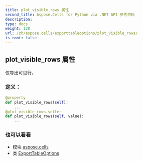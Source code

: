 ```yaml
---
title: plot_visible_rows 属性
second_title: Aspose.Cells for Python via .NET API 参考资料
description:
type: docs
weight: 120
url: /zh/aspose.cells/exporttableoptions/plot_visible_rows/
is_root: false
---
```

## plot_visible_rows 属性

仅导出可见行。
### 定义：
```python
@property
def plot_visible_rows(self):
    ...
@plot_visible_rows.setter
def plot_visible_rows(self, value):
    ...
```

### 也可以看看
* 模块 [aspose.cells](../../)
* 类 [ExportTableOptions](/cells/python-net/zh/aspose.cells/exporttableoptions)
